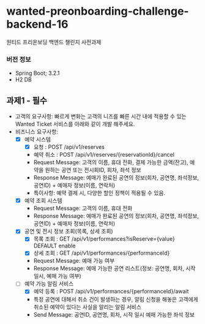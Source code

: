 # wanted-preonboarding-challenge-backend-16
원티드 프리온보딩 백엔드 챌린지 사전과제

### 버전 정보
- Spring Boot; 3.2.1
- H2 DB 

## 과제1 - 필수
- 고객의 요구사항: 빠르게 변화는 고객의 니즈를 빠른 시간 내에 적용할 수 있는 Wanted Ticket 서비스를 아래와 같이 개발 해주세요.
- 비즈니스 요구사항:
  - [X] 예약 시스템
    - [X] 요청 : POST /api/v1/reserves
    - 예약 취소 : POST /api/v1/reserves/{reservationId}/cancel
    - Request Message: 고객의 이름, 휴대 전화, 결제 가능한 금액(잔고), 예약을 원하는 공연 또는 전시회ID, 회차, 좌석 정보
    - Response Message: 예매가 완료된 공연의 정보(회차, 공연명, 좌석정보, 공연ID) + 예매자 정보(이름, 연락처)
    - 특이사항: 예약 결제 시, 다양한 할인 정책이 적용될 수 있음.
  - [X] 예약 조회 시스템
    - Request Message: 고객의 이름, 휴대 전화
    - Response Message: 예매가 완료된 공연의 정보(회차, 공연명, 좌석정보, 공연ID) + 예매자 정보(이름, 연락처)
  - [X] 공연 및 전시 정보 조회(목록, 상세 조회)
    - [X] 목록 조회 : GET /api/v1/performances?isReserve={value} DEFAULT enable
    - [X] 상세 조회 : GET /api/v1/performances/{performanceId}
    - Request Message: 예매 가능 여부
    - Response Message: 예매 가능한 공연 리스트(정보: 공연명, 회차, 시작 일시, 예매 가능 여부)
  - [ ] 예약 가능 알림 서비스
    - [X] 예약 등록 : POST /api/v1/performances/{performanceId}/await
    - 특정 공연에 대해서 취소 건이 발생하는 경우, 알림 신청을 해놓은 고객에게 취소된 예약이 있다는 사실을 알리는 알림 서비스
    - Send Message: 공연ID, 공연명, 회차, 시작 일시 예매 가능한 좌석 정보